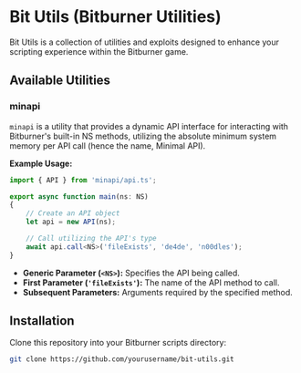 # Bit Utils (Bitburner Utilities)

Bit Utils is a collection of utilities and exploits designed to enhance your scripting experience within the Bitburner game.

## Available Utilities
### minapi
`minapi` is a utility that provides a dynamic API interface for interacting with Bitburner's built-in NS methods, utilizing the absolute minimum system memory per API call (hence the name, Minimal API).

**Example Usage:**
```typescript
import { API } from 'minapi/api.ts';

export async function main(ns: NS)
{
    // Create an API object
    let api = new API(ns);

    // Call utilizing the API's type
    await api.call<NS>('fileExists', 'de4de', 'n00dles');
}
```

- **Generic Parameter (`<NS>`):** Specifies the API being called.
- **First Parameter (`'fileExists'`):** The name of the API method to call.
- **Subsequent Parameters:** Arguments required by the specified method.

## Installation
Clone this repository into your Bitburner scripts directory:

```bash
git clone https://github.com/yourusername/bit-utils.git
```
